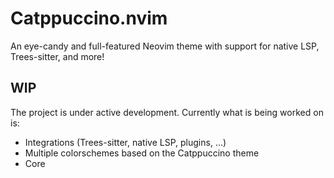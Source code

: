 # Catppuccino.nvim
An eye-candy and full-featured Neovim theme with support for native LSP, Trees-sitter, and more!

## WIP
The project is under active development. Currently what is being worked on is:

+ Integrations (Trees-sitter, native LSP, plugins, ...)
+ Multiple colorschemes based on the Catppuccino theme
+ Core

